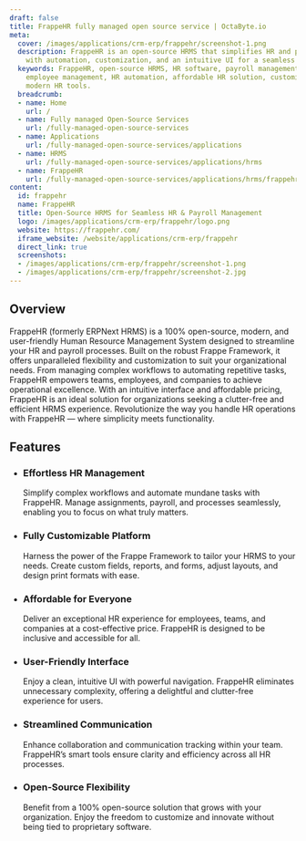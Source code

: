```yaml
---
draft: false
title: FrappeHR fully managed open source service | OctaByte.io
meta:
  cover: /images/applications/crm-erp/frappehr/screenshot-1.png
  description: FrappeHR is an open-source HRMS that simplifies HR and payroll management
    with automation, customization, and an intuitive UI for a seamless experience.
  keywords: FrappeHR, open-source HRMS, HR software, payroll management, Frappe Framework,
    employee management, HR automation, affordable HR solution, customizable HRMS,
    modern HR tools.
  breadcrumb:
  - name: Home
    url: /
  - name: Fully managed Open-Source Services
    url: /fully-managed-open-source-services
  - name: Applications
    url: /fully-managed-open-source-services/applications
  - name: HRMS
    url: /fully-managed-open-source-services/applications/hrms
  - name: FrappeHR
    url: /fully-managed-open-source-services/applications/hrms/frappehr
content:
  id: frappehr
  name: FrappeHR
  title: Open-Source HRMS for Seamless HR & Payroll Management
  logo: /images/applications/crm-erp/frappehr/logo.png
  website: https://frappehr.com/
  iframe_website: /website/applications/crm-erp/frappehr
  direct_link: true
  screenshots:
  - /images/applications/crm-erp/frappehr/screenshot-1.png
  - /images/applications/crm-erp/frappehr/screenshot-2.jpg
---
```


## Overview

FrappeHR (formerly ERPNext HRMS) is a 100% open-source, modern, and user-friendly Human Resource Management System designed to streamline your HR and payroll processes. Built on the robust Frappe Framework, it offers unparalleled flexibility and customization to suit your organizational needs. From managing complex workflows to automating repetitive tasks, FrappeHR empowers teams, employees, and companies to achieve operational excellence. With an intuitive interface and affordable pricing, FrappeHR is an ideal solution for organizations seeking a clutter-free and efficient HRMS experience. Revolutionize the way you handle HR operations with FrappeHR — where simplicity meets functionality.

## Features

- ### Effortless HR Management

  Simplify complex workflows and automate mundane tasks with FrappeHR. Manage assignments, payroll, and processes seamlessly, enabling you to focus on what truly matters.

- ### Fully Customizable Platform

  Harness the power of the Frappe Framework to tailor your HRMS to your needs. Create custom fields, reports, and forms, adjust layouts, and design print formats with ease.

- ### Affordable for Everyone

  Deliver an exceptional HR experience for employees, teams, and companies at a cost-effective price. FrappeHR is designed to be inclusive and accessible for all.

- ### User-Friendly Interface

  Enjoy a clean, intuitive UI with powerful navigation. FrappeHR eliminates unnecessary complexity, offering a delightful and clutter-free experience for users.

- ### Streamlined Communication

  Enhance collaboration and communication tracking within your team. FrappeHR’s smart tools ensure clarity and efficiency across all HR processes.

- ### Open-Source Flexibility

  Benefit from a 100% open-source solution that grows with your organization. Enjoy the freedom to customize and innovate without being tied to proprietary software.